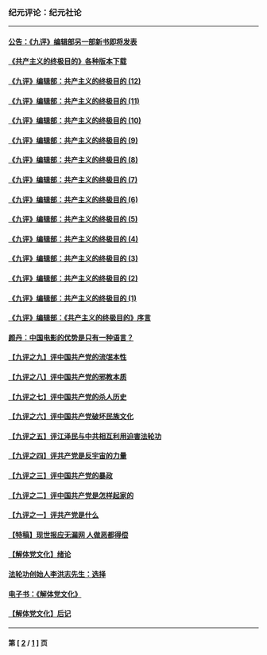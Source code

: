 ### 纪元评论：纪元社论
---
#### [公告：《九评》编辑部另一部新书即将发表](../../pages/nsc422/n10405104.md) 
#### [《共产主义的终极目的》各种版本下载](../../pages/nsc422/n10022138.md) 
#### [《九评》编辑部：共产主义的终极目的 (12)](../../pages/nsc422/n9933272.md) 
#### [《九评》编辑部：共产主义的终极目的 (11)](../../pages/nsc422/n9924973.md) 
#### [《九评》编辑部：共产主义的终极目的 (10)](../../pages/nsc422/n9920883.md) 
#### [《九评》编辑部：共产主义的终极目的 (9)](../../pages/nsc422/n9916363.md) 
#### [《九评》编辑部：共产主义的终极目的 (8)](../../pages/nsc422/n9912488.md) 
#### [《九评》编辑部：共产主义的终极目的 (7)](../../pages/nsc422/n9901176.md) 
#### [《九评》编辑部：共产主义的终极目的 (6)](../../pages/nsc422/n9899359.md) 
#### [《九评》编辑部：共产主义的终极目的 (5)](../../pages/nsc422/n9893174.md) 
#### [《九评》编辑部：共产主义的终极目的 (4)](../../pages/nsc422/n9891246.md) 
#### [《九评》编辑部：共产主义的终极目的 (3)](../../pages/nsc422/n9879879.md) 
#### [《九评》编辑部：共产主义的终极目的 (2)](../../pages/nsc422/n9876205.md) 
#### [《九评》编辑部：共产主义的终极目的 (1)](../../pages/nsc422/n9865857.md) 
#### [《九评》编辑部：《共产主义的终极目的》序言](../../pages/nsc422/n9862666.md) 
#### [颜丹：中国电影的优势是只有一种语言？](../../pages/nsc422/n9583062.md) 
#### [【九评之九】评中国共产党的流氓本性](../../pages/nsc422/n737542.md) 
#### [【九评之八】评中国共产党的邪教本质](../../pages/nsc422/n735942.md) 
#### [【九评之七】评中国共产党的杀人历史](../../pages/nsc422/n733806.md) 
#### [【九评之六】评中国共产党破坏民族文化](../../pages/nsc422/n731667.md) 
#### [【九评之五】评江泽民与中共相互利用迫害法轮功](../../pages/nsc422/n730058.md) 
#### [【九评之四】评共产党是反宇宙的力量](../../pages/nsc422/n727814.md) 
#### [【九评之三】评中国共产党的暴政](../../pages/nsc422/n725597.md) 
#### [【九评之二】评中国共产党是怎样起家的](../../pages/nsc422/n723946.md) 
#### [【九评之一】评共产党是什么](../../pages/nsc422/n722529.md) 
#### [【特稿】现世报应无漏网 人做恶都得偿](../../pages/nsc422/n4215167.md) 
#### [【解体党文化】绪论](../../pages/nsc422/n1449356.md) 
#### [法轮功创始人李洪志先生：选择](../../pages/nsc422/n3580738.md) 
#### [电子书：《解体党文化》](../../pages/nsc422/n1573484.md) 
#### [【解体党文化】后记](../../pages/nsc422/n1531999.md) 

---
#### 第 [ [2](./2.md) / [1](./1.md) ] 页
